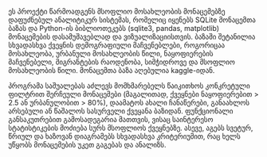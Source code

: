  ეს პროექტი წარმოადგენს მსოფლიო მოსახლეობის მონაცემებზე დაფუძნებულ ანალიტიკურ სისტემას, რომელიც იყენებს SQLite მონაცემთა ბაზას და Python-ის ბიბლიოთეკებს (sqlite3, pandas, matplotlib) მონაცემების დასამუშავებლად და ვიზუალიზაციისთვის. ბაზაში შეტანილია სხვადასხვა ქვეყნის დემოგრაფიული მაჩვენებლები, როგორიცაა მოსახლეობა, ურბანული მოსახლეობის წილი, ნაყოფიერების მაჩვენებელი, მიგრანტების რაოდენობა, სიმჭიდროვე და მსოფლიო მოსახლეობის წილი. მონაცემთა ბაზა აღებულია kaggle-იდან.
  
 პროგრამა საშუალებას აძლევს მომხმარებელს წაიკითხოს კონკრეტული ფილტრით შერჩეული მონაცემები (მაგალითად, ქვეყნები ნაყოფიერებით > 2.5 ან ურბანულობით > 80%), დაამატოს ახალი ჩანაწერები, განაახლოს არსებული ან წაშალოს სასურველი ქვეყანა ბაზიდან. ფუნქციონალი განსაკუთრებით გამოსადეგარია მათთვის, ვისაც საინტერესო სტატისტიკების მოძიება სურს მსოფლიოს ქვეყნებზე. ასევე, აგებს სვეტურ, წრიულ და ხაზოვან დიაგრამებს სხვადასხვა კრიტერიუმით, რაც ხელს უწყობს მონაცემების უკეთ გაგებას და ანალიზს.
